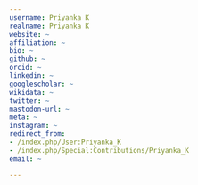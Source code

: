 ```yaml
---
username: Priyanka K
realname: Priyanka K
website: ~
affiliation: ~
bio: ~
github: ~
orcid: ~
linkedin: ~
googlescholar: ~
wikidata: ~
twitter: ~
mastodon-url: ~
meta: ~
instagram: ~
redirect_from:
- /index.php/User:Priyanka_K
- /index.php/Special:Contributions/Priyanka_K
email: ~

---
```


